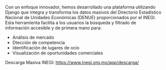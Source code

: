 Con un enfoque innovador, hemos desarrollado una plataforma utilizando Django que integra y transforma los datos masivos del Directorio Estadístico Nacional de Unidades Económicas (DENUE) proporcionados por el INEGI. 
Esta herramienta facilita a los usuarios la búsqueda y filtrado de información accesible y de primera mano para:
* Análisis de mercado
* Dtección de competencia
* Identificación de lugares de ocio
* Visualización de oportunidades comerciales

Descarga Masiva INEGI: https://www.inegi.org.mx/app/descarga/
